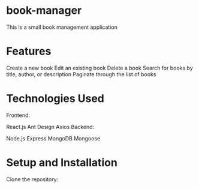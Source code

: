 # book-manager
This is a small book management application
# Features
Create a new book
Edit an existing book
Delete a book
Search for books by title, author, or description
Paginate through the list of books

# Technologies Used
Frontend:

React.js
Ant Design
Axios
Backend:

Node.js
Express
MongoDB
Mongoose

# Setup and Installation
Clone the repository:
